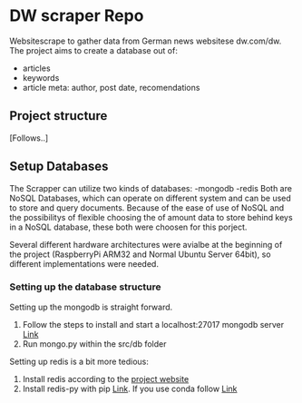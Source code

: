 # DW scraper Repo

Websitescrape to gather data from German news websitese dw.com/dw. The project aims to create a database out of:
  * articles
  * keywords
  * article meta: author, post date, recomendations

## Project structure

[Follows..]

## Setup Databases

The Scrapper can utilize two kinds of databases:
-mongodb
-redis
Both are NoSQL Databases, which can operate on different system and can be used to store and query documents. Because of the ease of use of NoSQL and the possibilitys of flexible choosing the of amount data to store behind keys in a NoSQL database, these both were choosen for this porject. 

Several different hardware architectures were avialbe at the beginning of the project (RaspberryPi ARM32 and Normal Ubuntu Server 64bit), so different implementations were needed.


### Setting up the database structure

Setting up the mongodb is straight forward.

1. Follow the steps to install and start a localhost:27017 mongodb server [Link](https://docs.mongodb.com/manual/tutorial/install-mongodb-on-ubuntu/)
2. Run mongo.py within the src/db folder

Setting up redis is a bit more tedious:
1. Install redis according to the [project website](https://redis.io/topics/quickstart)
2. Install redis-py with pip [Link](https://pypi.org/project/redis/). If you use conda follow [Link](https://anaconda.org/anaconda/redis)






